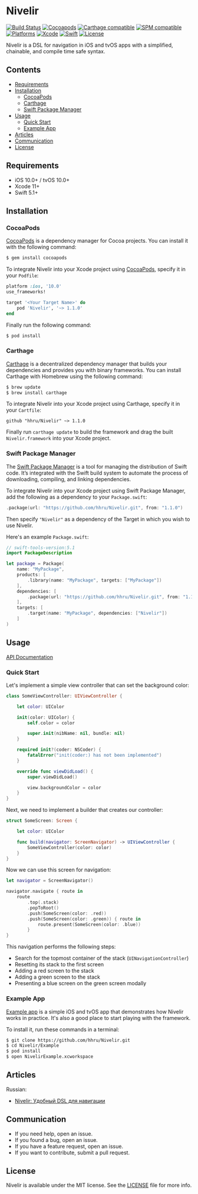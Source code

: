 # Nivelir
[![Build Status](https://github.com/hhru/Nivelir/workflows/CI/badge.svg?branch=main)](https://github.com/hhru/Nivelir/actions)
[![Cocoapods](https://img.shields.io/cocoapods/v/Nivelir.svg?style=flat)](http://cocoapods.org/pods/Nivelir)
[![Carthage compatible](https://img.shields.io/badge/Carthage-Compatible-brightgreen.svg?style=flat)](https://github.com/Carthage/Carthage)
[![SPM compatible](https://img.shields.io/badge/SPM-Compatible-brightgreen.svg?style=flat)](https://swift.org/package-manager/)
[![Platforms](https://img.shields.io/cocoapods/p/Nivelir.svg?style=flat)](https://developer.apple.com/discover/)
[![Xcode](https://img.shields.io/badge/Xcode-11-blue.svg)](https://developer.apple.com/xcode)
[![Swift](https://img.shields.io/badge/Swift-5.1-orange.svg)](https://swift.org)
[![License](https://img.shields.io/github/license/hhru/Nivelir.svg)](https://opensource.org/licenses/MIT)

Nivelir is a DSL for navigation in iOS and tvOS apps with a simplified, chainable, and compile time safe syntax.


## Contents
- [Requirements](#requirements)
- [Installation](#installation)
    - [CocoaPods](#cocoapods)
    - [Carthage](#carthage)
    - [Swift Package Manager](#swift-package-manager)
- [Usage](#usage)
    - [Quick Start](#quick-start)
    - [Example App](#example-app)
- [Articles](#articles)
- [Communication](#communication)
- [License](#license)


## Requirements
- iOS 10.0+ / tvOS 10.0+
- Xcode 11+
- Swift 5.1+


## Installation
### CocoaPods
[CocoaPods](http://cocoapods.org) is a dependency manager for Cocoa projects. You can install it with the following command:
``` bash
$ gem install cocoapods
```

To integrate Nivelir into your Xcode project using [CocoaPods](http://cocoapods.org), specify it in your `Podfile`:
``` ruby
platform :ios, '10.0'
use_frameworks!

target '<Your Target Name>' do
    pod 'Nivelir', '~> 1.1.0'
end
```

Finally run the following command:
``` bash
$ pod install
```

### Carthage
[Carthage](https://github.com/Carthage/Carthage) is a decentralized dependency manager that builds your dependencies and provides you with binary frameworks. You can install Carthage with Homebrew using the following command:
``` sh
$ brew update
$ brew install carthage
```

To integrate Nivelir into your Xcode project using Carthage, specify it in your `Cartfile`:
``` ogdl
github "hhru/Nivelir" ~> 1.1.0
```

Finally run `carthage update` to build the framework and drag the built `Nivelir.framework` into your Xcode project.

### Swift Package Manager

The [Swift Package Manager](https://swift.org/package-manager/) is a tool for managing the distribution of Swift code. It’s integrated with the Swift build system to automate the process of downloading, compiling, and linking dependencies.

To integrate Nivelir into your Xcode project using Swift Package Manager,
add the following as a dependency to your `Package.swift`:
``` swift
.package(url: "https://github.com/hhru/Nivelir.git", from: "1.1.0")
```
Then specify `"Nivelir"` as a dependency of the Target in which you wish to use Nivelir.

Here's an example `Package.swift`:
``` swift
// swift-tools-version:5.1
import PackageDescription

let package = Package(
    name: "MyPackage",
    products: [
        .library(name: "MyPackage", targets: ["MyPackage"])
    ],
    dependencies: [
        .package(url: "https://github.com/hhru/Nivelir.git", from: "1.1.0")
    ],
    targets: [
        .target(name: "MyPackage", dependencies: ["Nivelir"])
    ]
)
```


## Usage

[API Documentation](http://tech.hh.ru/Nivelir/)

### Quick Start

Let's implement a simple view controller that can set the background color:

``` swift
class SomeViewController: UIViewController {

    let color: UIColor

    init(color: UIColor) {
        self.color = color

        super.init(nibName: nil, bundle: nil)
    }

    required init?(coder: NSCoder) {
        fatalError("init(coder:) has not been implemented")
    }

    override func viewDidLoad() {
        super.viewDidLoad()

        view.backgroundColor = color
    }
}
```

Next, we need to implement a builder that creates our controller:

``` swift
struct SomeScreen: Screen {

    let color: UIColor

    func build(navigator: ScreenNavigator) -> UIViewController {
        SomeViewController(color: color)
    }
}
```

Now we can use this screen for navigation:

``` swift
let navigator = ScreenNavigator()

navigator.navigate { route in
    route
        .top(.stack)
        .popToRoot()
        .push(SomeScreen(color: .red))
        .push(SomeScreen(color: .green)) { route in
            route.present(SomeScreen(color: .blue))
        }
}
```

This navigation performs the following steps:
- Search for the topmost container of the stack (`UINavigationController`)
- Resetting its stack to the first screen
- Adding a red screen to the stack
- Adding a green screen to the stack
- Presenting a blue screen on the green screen modally


### Example App
[Example app](Example) is a simple iOS and tvOS app that demonstrates how Nivelir works in practice.
It's also a good place to start playing with the framework.

To install it, run these commands in a terminal:

``` sh
$ git clone https://github.com/hhru/Nivelir.git
$ cd Nivelir/Example
$ pod install
$ open NivelirExample.xcworkspace
```


## Articles
Russian:
- [Nivelir: Удобный DSL для навигации](https://habr.com/ru/company/hh/blog/572488/)

## Communication
- If you need help, open an issue.
- If you found a bug, open an issue.
- If you have a feature request, open an issue.
- If you want to contribute, submit a pull request.


## License
Nivelir is available under the MIT license. See the [LICENSE](LICENSE) file for more info.
